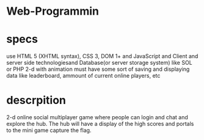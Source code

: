 # Web-Programmin
# specs
use HTML 5 (XHTML syntax), CSS 3, DOM 1+ and JavaScript and Client and server side technologiesand Database(or server storage system) like SOL or PHP
2-d with animation
must have some sort of saving and displaying data like leaderboard, ammount of current online players, etc
# descrpition
2-d online social multiplayer game where people can login and chat and explore the hub. The hub will have a display of the high scores and portals to the mini game capture the flag. 
